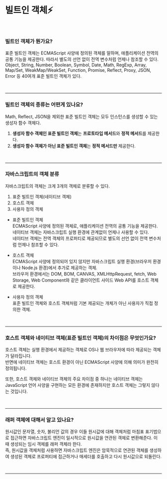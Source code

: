 # 빌트인 객체⚡️

<br/>

### 빌트인 객체가 뭔가요?

표준 빌트인 객체는 ECMAScript 사양에 정의된 객체를 말하며, 애플리케이션 전역의 공통 기능을 제공한다. 따라서 별도의 선언 없이 전역 변수처럼 언제나 참조할 수 있다.  
Object, String, Number, Boolean, Symbol, Date, Math, RegExp, Array, Map/Set, WeakMap/WeakSet, Function, Promise, Reflect, Proxy, JSON, Error 등 40여개 표준 빌트인 객체가 있다.

<br/>

---

### 빌트인 객체의 종류는 어떤게 있나요?

Math, Reflect, JSON을 제외한 표준 빌트인 객체는 모두 인스턴스를 생성할 수 있는 생성자 함수 객체다.

1. **생성자 함수 객체인 표준 빌트인 객체**는 **프로토타입 메서드**와 **정적 메서드**를 제공한다.
2. **생성자 함수 객체가 아닌 표준 빌트인 객체**는 **정적 메서드만** 제공한다.

<br/>

---

### 자바스크립트의 객체 분류

자바스크립트의 객체는 크게 3개의 객체로 분류할 수 있다.

1. 표준 빌트인 객체(네이티브 객체)
2. 호스트 객체
3. 사용자 정의 객체

- 표준 빌트인 객체  
  ECMAScript 사양에 정의된 객체로, 애플리케이션 전역의 공통 기능을 제공한다. 네이티브 객체는 자바스크립트 실행 환경에 관계없이 언제나 사용할 수 있다.  
  네이티브 객체는 전역 객체의 프로퍼티로 제공되므로 별도의 선언 없이 전역 변수처럼 언제나 참조할 수 있다.

- 호스트 객체  
  ECMAScript 사양에 정의되어 있지 않지만 자바스크립트 실행 환경(브라우저 환경이나 Node.js 환경)에서 추가로 제공하는 객체.  
  브라우저 환경에서는 DOM, BOM, CANVAS, XMLHttpRequest, fetch, Web Storage, Web Component와 같은 클라이언트 사이드 Web API를 호스트 객체로 제공한다.

- 사용자 정의 객체  
  표준 빌트인 객체와 호스트 객체처럼 기본 제공되는 개체가 아닌 사용자가 직접 정의한 객체.

<br/>

---

### 호스트 객체와 네이티브 객체(표준 빌트인 객체)의 차이점은 무엇인가요?

호스트 객체는 실행 환경에서 제공하는 객체로 OS나 웹 브라우저에 따라 제공되는 객체가 달라집니다.  
반면에 네이티브 객체는 호스트 환경이 아닌 ECMAScript 사양에 의해 의미가 완전히 정의됩니다.

또한, 호스트 객체와 네이티브 객체의 주요 차이점 중 하나는 네이티브 객체는 JavaScript 언어 사양을 구현하는 모든 환경에 존재하지만 호스트 객체는 그렇지 않다는 것입니다.

<br/>

---

### 래퍼 객체에 대해서 알고 있나요?

원시값인 문자열, 숫자, 불리언 값의 경우 이들 원시값에 대해 객체처럼 마침표 표기법으로 접근하면 자바스크립트 엔진이 일시적으로 원시값을 연관된 객체로 변환해준다. 이 때 생성되는 임시 객체를 래퍼 객체라 한다.  
즉, 원시값을 객체처럼 사용하면 자바스크립트 엔진은 암묵적으로 연관된 객체를 생성하여 생성된 객체로 프로퍼티에 접근하거나 매세더를 호출하고 다시 원시값으로 되돌린다.

<br/>

---
